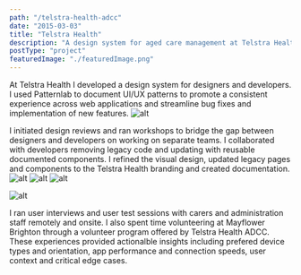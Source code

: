 ```yaml
---
path: "/telstra-health-adcc"
date: "2015-03-03"
title: "Telstra Health"
description: "A design system for aged care management at Telstra Health."
postType: "project"
featuredImage: "./featuredImage.png"
---
```


At Telstra Health I developed a design system for designers and developers. I used Patternlab to document UI/UX patterns to promote a consistent experience across web applications and streamline bug fixes and implementation of new features.
![alt](/th-process.png "Process maps allowed the team to visualise the toolchain and work towards better alignment.")

I initiated design reviews and ran workshops to bridge the gap between designers and developers on working on separate teams. I collaborated with developers removing legacy code and updating with reusable documented components. I refined the visual design, updated legacy pages and components to the Telstra Health branding and created documentation.
![alt](/th-styleguide-01.png " ")
![alt](/th-styleguide-03.png " ")
![alt](/th-styleguide-04.png "Documenting state was critical to maintain consistant approach in error handling and valdation.")

![alt](/th-example-01.png "New components were gradually introduced as during functional enhancements.")


I ran user interviews and user test sessions with carers and administration staff remotely and onsite. I also spent time volunteering at Mayflower Brighton through a volunteer program offered by Telstra Health ADCC. These experiences provided actionalble insights including prefered device types and orientation, app performance and connection speeds, user context and critical edge cases.